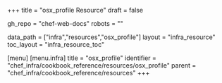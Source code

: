 +++
title = "osx_profile Resource"
draft = false

gh_repo = "chef-web-docs"
robots = ""

data_path = ["infra","resources","osx_profile"]
layout = "infra_resource"
toc_layout = "infra_resource_toc"


[menu]
  [menu.infra]
    title = "osx_profile"
    identifier = "chef_infra/cookbook_reference/resources/osx_profile"
    parent = "chef_infra/cookbook_reference/resources"
+++

<!-- The contents of this page are automatically generated from the osx_profile.yaml file in the data directory. -->
<!-- To suggest a change, edit the https://github.com/chef/chef/blob/master/lib/chef/resource/osx_profile.rb file
      and submit a pull request to the https://github.com/chef/chef repository. -->
